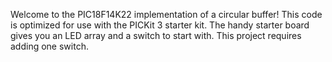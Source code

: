 Welcome to the PIC18F14K22 implementation of a circular buffer! This code is optimized for use with the PICKit 3 starter kit. The handy starter board gives you an LED array and a switch to start with. This project requires adding one switch.
